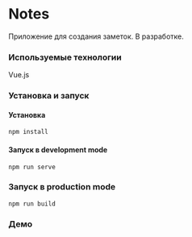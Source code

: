 # Notes

Приложение для создания заметок. В разработке.

### Используемые технологии
Vue.js

### Установка и запуск

#### Установка
```
npm install
```

#### Запуск в development mode
```
npm run serve
```

### Запуск в production mode
```
npm run build
```

### Демо

